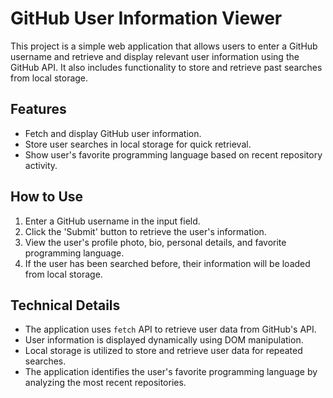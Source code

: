 # GitHub User Information Viewer

This project is a simple web application that allows users to enter a GitHub username and retrieve and display relevant user information using the GitHub API. It also includes functionality to store and retrieve past searches from local storage.

## Features

- Fetch and display GitHub user information.
- Store user searches in local storage for quick retrieval.
- Show user's favorite programming language based on recent repository activity.

## How to Use

1. Enter a GitHub username in the input field.
2. Click the 'Submit' button to retrieve the user's information.
3. View the user's profile photo, bio, personal details, and favorite programming language.
4. If the user has been searched before, their information will be loaded from local storage.

## Technical Details

- The application uses `fetch` API to retrieve user data from GitHub's API.
- User information is displayed dynamically using DOM manipulation.
- Local storage is utilized to store and retrieve user data for repeated searches.
- The application identifies the user's favorite programming language by analyzing the most recent repositories.
